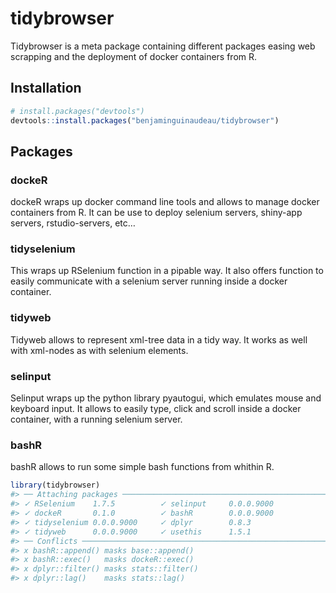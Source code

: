 
<!-- README.md is generated from README.Rmd. Please edit that file -->

# tidybrowser

<!-- badges: start -->

<!-- badges: end -->

Tidybrowser is a meta package containing different packages easing web
scrapping and the deployment of docker containers from R.

## Installation

``` r
# install.packages("devtools")
devtools::install.packages("benjaminguinaudeau/tidybrowser")
```

## Packages

### dockeR

dockeR wraps up docker command line tools and allows to manage docker
containers from R. It can be use to deploy selenium servers, shiny-app
servers, rstudio-servers, etc…

### tidyselenium

This wraps up RSelenium function in a pipable way. It also offers
function to easily communicate with a selenium server running inside a
docker container.

### tidyweb

Tidyweb allows to represent xml-tree data in a tidy way. It works as
well with xml-nodes as with selenium elements.

### selinput

Selinput wraps up the python library pyautogui, which emulates mouse and
keyboard input. It allows to easily type, click and scroll inside a
docker container, with a running selenium server.

### bashR

bashR allows to run some simple bash functions from whithin R.

``` r
library(tidybrowser)
#> ── Attaching packages ──────────────────────────────────────────────────── tidybrowser 0.0.1 ──
#> ✓ RSelenium    1.7.5          ✓ selinput     0.0.0.9000
#> ✓ dockeR       0.1.0          ✓ bashR        0.0.0.9000
#> ✓ tidyselenium 0.0.0.9000     ✓ dplyr        0.8.3     
#> ✓ tidyweb      0.0.0.9000     ✓ usethis      1.5.1
#> ── Conflicts ─────────────────────────────────────────────────────── tidybrowser_conflicts() ──
#> x bashR::append() masks base::append()
#> x bashR::exec()   masks dockeR::exec()
#> x dplyr::filter() masks stats::filter()
#> x dplyr::lag()    masks stats::lag()
```
